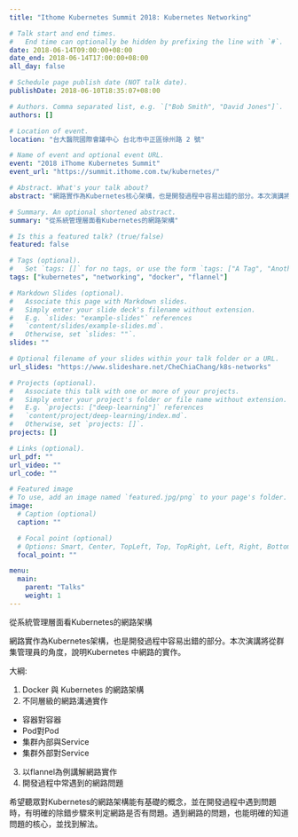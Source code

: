 ```yaml
---
title: "Ithome Kubernetes Summit 2018: Kubernetes Networking"

# Talk start and end times.
#   End time can optionally be hidden by prefixing the line with `#`.
date: 2018-06-14T09:00:00+08:00
date_end: 2018-06-14T17:00:00+08:00
all_day: false

# Schedule page publish date (NOT talk date).
publishDate: 2018-06-10T18:35:07+08:00

# Authors. Comma separated list, e.g. `["Bob Smith", "David Jones"]`.
authors: []

# Location of event.
location: "台大醫院國際會議中心 台北市中正區徐州路 2 號"

# Name of event and optional event URL.
event: "2018 iThome Kubernetes Summit"
event_url: "https://summit.ithome.com.tw/kubernetes/"

# Abstract. What's your talk about?
abstract: "網路實作為Kubernetes核心架構，也是開發過程中容易出錯的部分。本次演講將從群集管理員的角度，說明Kubernetes 中網路的實作。"

# Summary. An optional shortened abstract.
summary: "從系統管理層面看Kubernetes的網路架構"

# Is this a featured talk? (true/false)
featured: false

# Tags (optional).
#   Set `tags: []` for no tags, or use the form `tags: ["A Tag", "Another Tag"]` for one or more tags.
tags: ["kubernetes", "networking", "docker", "flannel"]

# Markdown Slides (optional).
#   Associate this page with Markdown slides.
#   Simply enter your slide deck's filename without extension.
#   E.g. `slides: "example-slides"` references 
#   `content/slides/example-slides.md`.
#   Otherwise, set `slides: ""`.
slides: ""

# Optional filename of your slides within your talk folder or a URL.
url_slides: "https://www.slideshare.net/CheChiaChang/k8s-networks"

# Projects (optional).
#   Associate this talk with one or more of your projects.
#   Simply enter your project's folder or file name without extension.
#   E.g. `projects: ["deep-learning"]` references 
#   `content/project/deep-learning/index.md`.
#   Otherwise, set `projects: []`.
projects: []

# Links (optional).
url_pdf: ""
url_video: ""
url_code: ""

# Featured image
# To use, add an image named `featured.jpg/png` to your page's folder. 
image:
  # Caption (optional)
  caption: ""

  # Focal point (optional)
  # Options: Smart, Center, TopLeft, Top, TopRight, Left, Right, BottomLeft, Bottom, BottomRight
  focal_point: ""

menu:
  main:
    parent: "Talks"
    weight: 1
---
```


從系統管理層面看Kubernetes的網路架構

網路實作為Kubernetes架構，也是開發過程中容易出錯的部分。本次演講將從群集管理員的角度，說明Kubernetes 中網路的實作。

大綱:

1. Docker 與 Kubernetes 的網路架構
2. 不同層級的網路溝通實作
  - 容器對容器
  - Pod對Pod
  - 集群內部與Service
  - 集群外部對Service
3. 以flannel為例講解網路實作
4. 開發過程中常遇到的網路問題

希望聽眾對Kubernetes的網路架構能有基礎的概念，並在開發過程中遇到問題時，有明確的除錯步驟來判定網路是否有問題。遇到網路的問題，也能明確的知道問題的核心，並找到解法。
